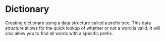 # Dictionary
Creating dictionary using a data structure called a prefix tree. This data structure allows for the quick lookup of whether or not a word is valid. It will also allow you to find all words with a specific prefix.
